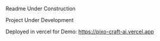 Readme Under Construction

Project Under Development

Deployed in vercel for Demo: https://pixo-craft-ai.vercel.app
